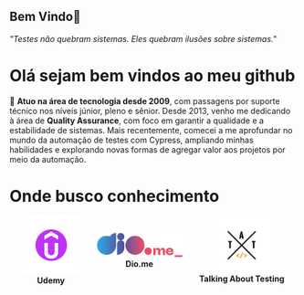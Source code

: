 ## Bem Vindo👋

<!-- Cabeçalhos -->
_"Testes não quebram sistemas. Eles quebram ilusões sobre sistemas."_

# Olá sejam bem vindos ao meu github
💼 __Atuo na área de tecnologia desde 2009__, com passagens por suporte técnico nos níveis júnior, pleno e sênior.
Desde 2013, venho me dedicando à área de __Quality Assurance__, com foco em garantir a qualidade e a estabilidade de sistemas.
Mais recentemente, comecei a me aprofundar no mundo da automação de testes com Cypress, ampliando minhas habilidades e explorando novas formas de agregar valor aos projetos por meio da automação.

# Onde busco conhecimento
<div style="display: flex; gap: 30px; align-items: center; justify-content: center;">

  <div style="text-align: center;">
    <a href="https://www.udemy.com" target="_blank">
      <img src="image-2.png" alt="Udemy" width="100">
    </a>
    <div><strong>Udemy</strong></div>
  </div>

  <div style="text-align: center;">
    <a href="https://www.dio.me" target="_blank">
      <img src="image-1.png" alt="Dio.me" width="150">
    </a>
    <div><strong>Dio.me</strong></div>
  </div>

  <div style="text-align: center;">
    <a href="https://talkingabouttesting.com/" target="_blank">
      <img src="image-5.png" alt="Talking About Testing" width="100">
    </a>
    <div><strong>Talking About Testing</strong></div>
  </div>

</div>